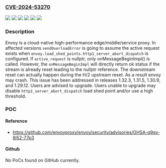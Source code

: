 ### [CVE-2024-53270](https://cve.mitre.org/cgi-bin/cvename.cgi?name=CVE-2024-53270)
![](https://img.shields.io/static/v1?label=Product&message=envoy&color=blue)
![](https://img.shields.io/static/v1?label=Version&message=%3C%201.29.12%20&color=brightgreen)
![](https://img.shields.io/static/v1?label=Version&message=%3E%3D%201.30.0%2C%20%3C%201.30.9%20&color=brightgreen)
![](https://img.shields.io/static/v1?label=Version&message=%3E%3D%201.31.0%2C%20%3C%201.31.5%20&color=brightgreen)
![](https://img.shields.io/static/v1?label=Version&message=%3E%3D%201.32.0%2C%20%3C%201.32.3%20&color=brightgreen)
![](https://img.shields.io/static/v1?label=Vulnerability&message=CWE-670%3A%20Always-Incorrect%20Control%20Flow%20Implementation&color=brightgreen)

### Description

Envoy is a cloud-native high-performance edge/middle/service proxy. In affected versions `sendOverloadError` is going to assume the active request exists when `envoy.load_shed_points.http1_server_abort_dispatch` is configured. If `active_request` is nullptr, only onMessageBeginImpl() is called. However, the `onMessageBeginImpl` will directly return ok status if the stream is already reset leading to the nullptr reference. The downstream reset can actually happen during the H/2 upstream reset. As a result envoy may crash. This issue has been addressed in releases 1.32.3, 1.31.5, 1.30.9, and 1.29.12. Users are advised to upgrade. Users unable to upgrade may disable `http1_server_abort_dispatch` load shed point and/or use a high threshold.

### POC

#### Reference
- https://github.com/envoyproxy/envoy/security/advisories/GHSA-q9qv-8j52-77p3

#### Github
No PoCs found on GitHub currently.

